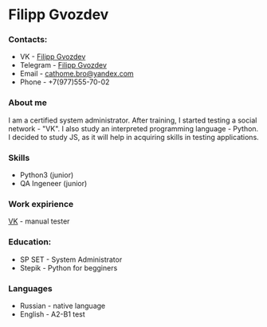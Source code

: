 # Filipp Gvozdev

### Contacts:
* VK - [Filipp Gvozdev](https://vk.com/ct_hm "VK")
* Telegram - [Filipp Gvozdev](https://t.me/juniorct "Telegram")
* Email - cathome.bro@yandex.com
* Phone - +7(977)555-70-02

### About me
I am a certified system administrator. After training, I started testing a social network - "VK". I also study an interpreted programming language - Python. I decided to study JS, as it will help in acquiring skills in testing applications.

### Skills
* Python3 (junior)
* QA Ingeneer (junior)

### Work expirience 
[VK](https://vk.com/vktesters "group") - manual tester

### Education:
* SP SET - System Administrator
* Stepik - Python for begginers

### Languages
* Russian - native language
* English - A2-B1
test
